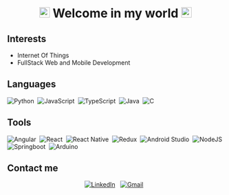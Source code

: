 <div align="center">
  <h1>
    <img src="https://github.com/TheDudeThatCode/TheDudeThatCode/blob/master/Assets/Earth.gif" width="24px">
    Welcome in my world
    <img src="https://github.com/TheDudeThatCode/TheDudeThatCode/blob/master/Assets/Earth.gif" width="24px">
  </h1>
</div>

## Interests

- Internet Of Things
- FullStack Web and Mobile Development

## Languages

![Python](https://img.shields.io/badge/Python-05122A?style=for-the-badge&logo=python)&nbsp;
![JavaScript](https://img.shields.io/badge/JavaScript-05122A?style=for-the-badge&logo=javascript)&nbsp;
![TypeScript](https://img.shields.io/badge/TypeScript-05122A?style=for-the-badge&logo=typescript)&nbsp;
![Java](https://img.shields.io/badge/Java-05122A?style=for-the-badge&logo=java&logoColor=FFA518)&nbsp;
![C](https://img.shields.io/badge/C-05122A?style=for-the-badge&logo=c)&nbsp;

## Tools

![Angular](https://img.shields.io/badge/Angular-05122A?style=for-the-badge&logo=angular)&nbsp;
![React](https://img.shields.io/badge/React-05122A?style=for-the-badge&logo=react)&nbsp;
![React Native](https://img.shields.io/badge/React_Native-05122A?style=for-the-badge&logo=react)&nbsp;
![Redux](https://img.shields.io/badge/Redux-05122A?style=for-the-badge&logo=redux)&nbsp;
![Android Studio](https://img.shields.io/badge/Android-05122A?style=for-the-badge&logo=android)&nbsp;
![NodeJS](https://img.shields.io/badge/Node.js-05122A?style=for-the-badge&logo=nodedotjs)&nbsp;
![Springboot](https://img.shields.io/badge/Springboot-05122A?style=for-the-badge&logo=springboot)&nbsp;
![Arduino](https://img.shields.io/badge/Arduino-05122A?style=for-the-badge&logo=arduino)&nbsp;

## Contact me
<div align="center">
<a href="https://www.linkedin.com/in/valney-júnior-b34384149"><img alt="LinkedIn" src="https://img.shields.io/badge/linkedin%20-%230077B5.svg?&style=for-the-badge&logo=linkedin"/></a> &nbsp;
<a href="mailto:neymarinho.junior@gmail.com"><img alt="Gmail" src="https://img.shields.io/badge/Gmail-D14836?style=for-the-badge&logo=gmail&logoColor=white" /></a> &nbsp;
</div>
